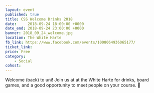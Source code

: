 ```yaml
---
layout: event
published: true
title: CSS Welcome Drinks 2018
date:     2018-09-24 18:00:00 +0000
date_end: 2018-09-24 23:00:00 +0000 
banner: 2018_09_24_welcome.jpg
location: The White Harte
fb_link: https://www.facebook.com/events/1008064936065177/
ticket_link: 
price: Free
category:
    - Social
cohost: 
---
```


Welcome (back) to uni!
Join us at at the White Harte for drinks, board games, and a good opportunity to meet people on your course. 🍻
